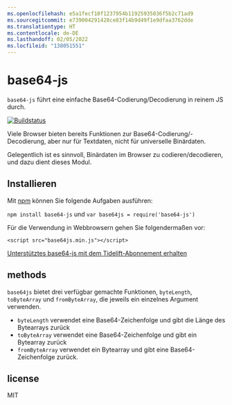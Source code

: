 ```yaml
---
ms.openlocfilehash: e5a1fecf10f1237954b11925935036f5b2c71ad9
ms.sourcegitcommit: e739004291428ce83f14b9d49f1e9dfaa3762dde
ms.translationtype: HT
ms.contentlocale: de-DE
ms.lasthandoff: 02/05/2022
ms.locfileid: "138051551"
---
```

<a name="base64-js"></a>base64-js
=========

`base64-js` führt eine einfache Base64-Codierung/Decodierung in reinem JS durch.

[![Buildstatus](https://secure.travis-ci.org/beatgammit/base64-js.png)](http://travis-ci.org/beatgammit/base64-js)

Viele Browser bieten bereits Funktionen zur Base64-Codierung/-Decodierung, aber nur für Textdaten, nicht für universelle Binärdaten.

Gelegentlich ist es sinnvoll, Binärdaten im Browser zu codieren/decodieren, und dazu dient dieses Modul.

## <a name="install"></a>Installieren

Mit [npm](https://npmjs.org) können Sie folgende Aufgaben ausführen:

`npm install base64-js` und `var base64js = require('base64-js')`

Für die Verwendung in Webbrowsern gehen Sie folgendermaßen vor:

`<script src="base64js.min.js"></script>`

[Unterstütztes base64-js mit dem Tidelift-Abonnement erhalten](https://tidelift.com/subscription/pkg/npm-base64-js?utm_source=npm-base64-js&utm_medium=referral&utm_campaign=readme)

## <a name="methods"></a>methods

`base64js` bietet drei verfügbar gemachte Funktionen, `byteLength`, `toByteArray` und `fromByteArray`, die jeweils ein einzelnes Argument verwenden.

* `byteLength` verwendet eine Base64-Zeichenfolge und gibt die Länge des Bytearrays zurück
* `toByteArray` verwendet eine Base64-Zeichenfolge und gibt ein Bytearray zurück
* `fromByteArray` verwendet ein Bytearray und gibt eine Base64-Zeichenfolge zurück.

## <a name="license"></a>license

MIT
